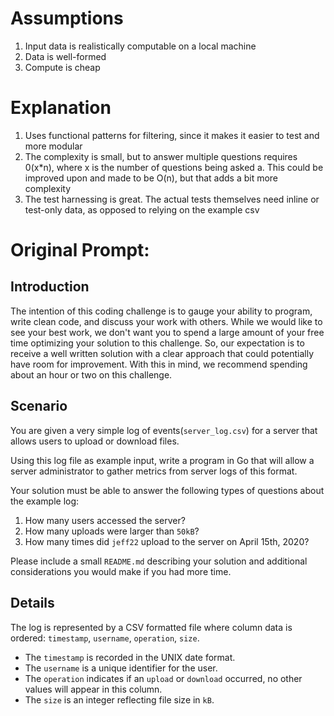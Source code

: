 # Assumptions
1. Input data is realistically computable on a local machine
2. Data is well-formed
3. Compute is cheap

# Explanation

1. Uses functional patterns for filtering, since it makes it easier to test and more modular
2. The complexity is small, but to answer multiple questions requires 0(x*n), where x is the number of questions being asked
   a. This could be improved upon and made to be O(n), but that adds a bit more complexity
3. The test harnessing is great. The actual tests themselves need inline or test-only data, as opposed to relying on the example csv

# Original Prompt:
## Introduction

The intention of this coding challenge is to gauge your ability to program, write clean code, and discuss your work with others. While we would like to see your best work, we don't want you to spend a large amount of your free time optimizing your solution to this challenge. So, our expectation is to receive a well written solution with a clear approach that could potentially have room for improvement. With this in mind, we recommend spending about an hour or two on this challenge.

## Scenario

You are given a very simple log of events(`server_log.csv`) for a server that allows users to upload or download files.

Using this log file as example input, write a program in Go that will allow a server administrator to gather metrics from server logs of this format.

Your solution must be able to answer the following types of questions about the example log:
1. How many users accessed the server?
2. How many uploads were larger than `50kB`?
3. How many times did `jeff22` upload to the server on April 15th, 2020?

Please include a small `README.md` describing your solution and additional considerations you would make if you had more time.

## Details
The log is represented by a CSV formatted file where column data is ordered: `timestamp`, `username`, `operation`, `size`.

- The `timestamp` is recorded in the UNIX date format.
- The `username` is a unique identifier for the user.
- The `operation` indicates if an `upload` or `download` occurred, no other values will appear in this column.
- The `size` is an integer reflecting file size in `kB`.